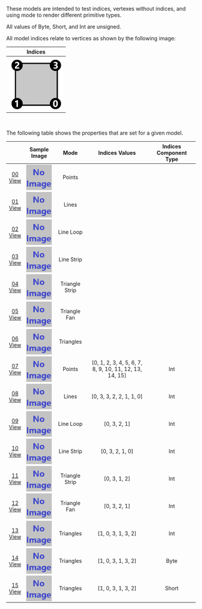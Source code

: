 These models are intended to test indices, vertexes without indices, and using mode to render different primitive types.  

All values of Byte, Short, and Int are unsigned.  

All model indices relate to vertices as shown by the following image:  

Indices | 
:---: | 
<img src="Figures/Indices.png" height="144" width="144" align="middle"> |

<br>

The following table shows the properties that are set for a given model.  

|   | Sample Image | Mode | Indices Values | Indices Component Type |
| :---: | :---: | :---: | :---: | :---: |
| [00](Mesh_PrimitiveMode_00.gltf)<br>[View](https://bghgary.github.io/glTF-Asset-Generator/Preview/BabylonJS/?fileName=Mesh_PrimitiveMode_00.gltf) | [<img src="Thumbnails/Mesh_PrimitiveMode_00.png" align="middle">](SampleImages/Mesh_PrimitiveMode_00.png) | Points |   |   |
| [01](Mesh_PrimitiveMode_01.gltf)<br>[View](https://bghgary.github.io/glTF-Asset-Generator/Preview/BabylonJS/?fileName=Mesh_PrimitiveMode_01.gltf) | [<img src="Thumbnails/Mesh_PrimitiveMode_01.png" align="middle">](SampleImages/Mesh_PrimitiveMode_01.png) | Lines |   |   |
| [02](Mesh_PrimitiveMode_02.gltf)<br>[View](https://bghgary.github.io/glTF-Asset-Generator/Preview/BabylonJS/?fileName=Mesh_PrimitiveMode_02.gltf) | [<img src="Thumbnails/Mesh_PrimitiveMode_02.png" align="middle">](SampleImages/Mesh_PrimitiveMode_02.png) | Line Loop |   |   |
| [03](Mesh_PrimitiveMode_03.gltf)<br>[View](https://bghgary.github.io/glTF-Asset-Generator/Preview/BabylonJS/?fileName=Mesh_PrimitiveMode_03.gltf) | [<img src="Thumbnails/Mesh_PrimitiveMode_03.png" align="middle">](SampleImages/Mesh_PrimitiveMode_03.png) | Line Strip |   |   |
| [04](Mesh_PrimitiveMode_04.gltf)<br>[View](https://bghgary.github.io/glTF-Asset-Generator/Preview/BabylonJS/?fileName=Mesh_PrimitiveMode_04.gltf) | [<img src="Thumbnails/Mesh_PrimitiveMode_04.png" align="middle">](SampleImages/Mesh_PrimitiveMode_04.png) | Triangle Strip |   |   |
| [05](Mesh_PrimitiveMode_05.gltf)<br>[View](https://bghgary.github.io/glTF-Asset-Generator/Preview/BabylonJS/?fileName=Mesh_PrimitiveMode_05.gltf) | [<img src="Thumbnails/Mesh_PrimitiveMode_05.png" align="middle">](SampleImages/Mesh_PrimitiveMode_05.png) | Triangle Fan |   |   |
| [06](Mesh_PrimitiveMode_06.gltf)<br>[View](https://bghgary.github.io/glTF-Asset-Generator/Preview/BabylonJS/?fileName=Mesh_PrimitiveMode_06.gltf) | [<img src="Thumbnails/Mesh_PrimitiveMode_06.png" align="middle">](SampleImages/Mesh_PrimitiveMode_06.png) | Triangles |   |   |
| [07](Mesh_PrimitiveMode_07.gltf)<br>[View](https://bghgary.github.io/glTF-Asset-Generator/Preview/BabylonJS/?fileName=Mesh_PrimitiveMode_07.gltf) | [<img src="Thumbnails/Mesh_PrimitiveMode_07.png" align="middle">](SampleImages/Mesh_PrimitiveMode_07.png) | Points | [0, 1, 2, 3, 4, 5, 6, 7, 8, 9, 10, 11, 12, 13, 14, 15] | Int |
| [08](Mesh_PrimitiveMode_08.gltf)<br>[View](https://bghgary.github.io/glTF-Asset-Generator/Preview/BabylonJS/?fileName=Mesh_PrimitiveMode_08.gltf) | [<img src="Thumbnails/Mesh_PrimitiveMode_08.png" align="middle">](SampleImages/Mesh_PrimitiveMode_08.png) | Lines | [0, 3, 3, 2, 2, 1, 1, 0] | Int |
| [09](Mesh_PrimitiveMode_09.gltf)<br>[View](https://bghgary.github.io/glTF-Asset-Generator/Preview/BabylonJS/?fileName=Mesh_PrimitiveMode_09.gltf) | [<img src="Thumbnails/Mesh_PrimitiveMode_09.png" align="middle">](SampleImages/Mesh_PrimitiveMode_09.png) | Line Loop | [0, 3, 2, 1] | Int |
| [10](Mesh_PrimitiveMode_10.gltf)<br>[View](https://bghgary.github.io/glTF-Asset-Generator/Preview/BabylonJS/?fileName=Mesh_PrimitiveMode_10.gltf) | [<img src="Thumbnails/Mesh_PrimitiveMode_10.png" align="middle">](SampleImages/Mesh_PrimitiveMode_10.png) | Line Strip | [0, 3, 2, 1, 0] | Int |
| [11](Mesh_PrimitiveMode_11.gltf)<br>[View](https://bghgary.github.io/glTF-Asset-Generator/Preview/BabylonJS/?fileName=Mesh_PrimitiveMode_11.gltf) | [<img src="Thumbnails/Mesh_PrimitiveMode_11.png" align="middle">](SampleImages/Mesh_PrimitiveMode_11.png) | Triangle Strip | [0, 3, 1, 2] | Int |
| [12](Mesh_PrimitiveMode_12.gltf)<br>[View](https://bghgary.github.io/glTF-Asset-Generator/Preview/BabylonJS/?fileName=Mesh_PrimitiveMode_12.gltf) | [<img src="Thumbnails/Mesh_PrimitiveMode_12.png" align="middle">](SampleImages/Mesh_PrimitiveMode_12.png) | Triangle Fan | [0, 3, 2, 1] | Int |
| [13](Mesh_PrimitiveMode_13.gltf)<br>[View](https://bghgary.github.io/glTF-Asset-Generator/Preview/BabylonJS/?fileName=Mesh_PrimitiveMode_13.gltf) | [<img src="Thumbnails/Mesh_PrimitiveMode_13.png" align="middle">](SampleImages/Mesh_PrimitiveMode_13.png) | Triangles | [1, 0, 3, 1, 3, 2] | Int |
| [14](Mesh_PrimitiveMode_14.gltf)<br>[View](https://bghgary.github.io/glTF-Asset-Generator/Preview/BabylonJS/?fileName=Mesh_PrimitiveMode_14.gltf) | [<img src="Thumbnails/Mesh_PrimitiveMode_14.png" align="middle">](SampleImages/Mesh_PrimitiveMode_14.png) | Triangles | [1, 0, 3, 1, 3, 2] | Byte |
| [15](Mesh_PrimitiveMode_15.gltf)<br>[View](https://bghgary.github.io/glTF-Asset-Generator/Preview/BabylonJS/?fileName=Mesh_PrimitiveMode_15.gltf) | [<img src="Thumbnails/Mesh_PrimitiveMode_15.png" align="middle">](SampleImages/Mesh_PrimitiveMode_15.png) | Triangles | [1, 0, 3, 1, 3, 2] | Short |
 
